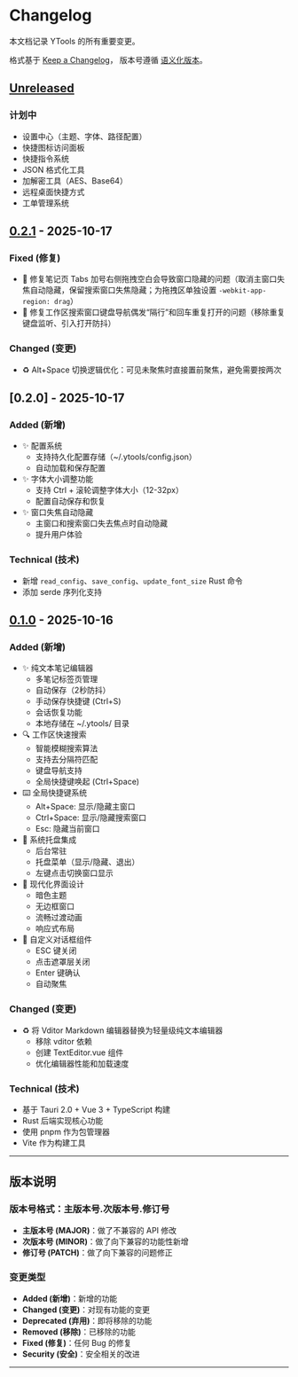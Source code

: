 # Changelog

本文档记录 YTools 的所有重要变更。

格式基于 [Keep a Changelog](https://keepachangelog.com/zh-CN/1.0.0/)，
版本号遵循 [语义化版本](https://semver.org/lang/zh-CN/)。

## [Unreleased]

### 计划中

- 设置中心（主题、字体、路径配置）
- 快捷图标访问面板
- 快捷指令系统
- JSON 格式化工具
- 加解密工具（AES、Base64）
- 远程桌面快捷方式
- 工单管理系统

## [0.2.1] - 2025-10-17

### Fixed (修复)

- 🐛 修复笔记页 Tabs 加号右侧拖拽空白会导致窗口隐藏的问题（取消主窗口失焦自动隐藏，保留搜索窗口失焦隐藏；为拖拽区单独设置 `-webkit-app-region: drag`）
- 🐛 修复工作区搜索窗口键盘导航偶发“隔行”和回车重复打开的问题（移除重复键盘监听、引入打开防抖）

### Changed (变更)

- ♻️ Alt+Space 切换逻辑优化：可见未聚焦时直接置前聚焦，避免需要按两次

## [0.2.0] - 2025-10-17

### Added (新增)

- ✨ 配置系统
  - 支持持久化配置存储（~/.ytools/config.json）
  - 自动加载和保存配置
- ✨ 字体大小调整功能
  - 支持 Ctrl + 滚轮调整字体大小（12-32px）
  - 配置自动保存和恢复
- ✨ 窗口失焦自动隐藏
  - 主窗口和搜索窗口失去焦点时自动隐藏
  - 提升用户体验

### Technical (技术)

- 新增 `read_config`、`save_config`、`update_font_size` Rust 命令
- 添加 serde 序列化支持

## [0.1.0] - 2025-10-16

### Added (新增)

- ✨ 纯文本笔记编辑器
  - 多笔记标签页管理
  - 自动保存（2秒防抖）
  - 手动保存快捷键 (Ctrl+S)
  - 会话恢复功能
  - 本地存储在 ~/.ytools/ 目录
- 🔍 工作区快速搜索
  - 智能模糊搜索算法
  - 支持去分隔符匹配
  - 键盘导航支持
  - 全局快捷键唤起 (Ctrl+Space)
- ⌨️ 全局快捷键系统
  - Alt+Space: 显示/隐藏主窗口
  - Ctrl+Space: 显示/隐藏搜索窗口
  - Esc: 隐藏当前窗口
- 🎯 系统托盘集成
  - 后台常驻
  - 托盘菜单（显示/隐藏、退出）
  - 左键点击切换窗口显示
- 🎨 现代化界面设计
  - 暗色主题
  - 无边框窗口
  - 流畅过渡动画
  - 响应式布局
- 📝 自定义对话框组件
  - ESC 键关闭
  - 点击遮罩层关闭
  - Enter 键确认
  - 自动聚焦

### Changed (变更)

- ♻️ 将 Vditor Markdown 编辑器替换为轻量级纯文本编辑器
  - 移除 vditor 依赖
  - 创建 TextEditor.vue 组件
  - 优化编辑器性能和加载速度

### Technical (技术)

- 基于 Tauri 2.0 + Vue 3 + TypeScript 构建
- Rust 后端实现核心功能
- 使用 pnpm 作为包管理器
- Vite 作为构建工具

---

## 版本说明

### 版本号格式：主版本号.次版本号.修订号

- **主版本号 (MAJOR)**：做了不兼容的 API 修改
- **次版本号 (MINOR)**：做了向下兼容的功能性新增
- **修订号 (PATCH)**：做了向下兼容的问题修正

### 变更类型

- **Added (新增)**：新增的功能
- **Changed (变更)**：对现有功能的变更
- **Deprecated (弃用)**：即将移除的功能
- **Removed (移除)**：已移除的功能
- **Fixed (修复)**：任何 Bug 的修复
- **Security (安全)**：安全相关的改进

---

[Unreleased]: https://github.com/yourusername/ytools/compare/v0.2.1...HEAD
[0.2.1]: https://github.com/yourusername/ytools/releases/tag/v0.2.1
[0.1.0]: https://github.com/yourusername/ytools/releases/tag/v0.1.0
